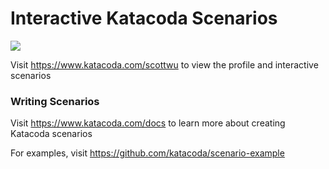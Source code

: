 # Interactive Katacoda Scenarios

[![](http://shields.katacoda.com/katacoda/scottwu/count.svg)](https://www.katacoda.com/scottwu "Get your profile on Katacoda.com")

Visit https://www.katacoda.com/scottwu to view the profile and interactive scenarios

### Writing Scenarios
Visit https://www.katacoda.com/docs to learn more about creating Katacoda scenarios

For examples, visit https://github.com/katacoda/scenario-example
